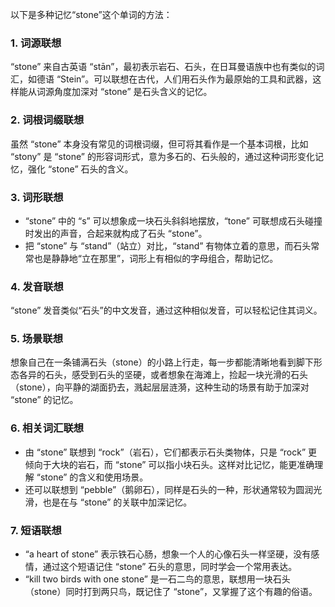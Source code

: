 以下是多种记忆“stone”这个单词的方法：

### 1. 词源联想
 “stone” 来自古英语 “stān”，最初表示岩石、石头，在日耳曼语族中也有类似的词汇，如德语 “Stein”。可以联想在古代，人们用石头作为最原始的工具和武器，这样能从词源角度加深对 “stone” 是石头含义的记忆。

### 2. 词根词缀联想 
虽然 “stone” 本身没有常见的词根词缀，但可将其看作是一个基本词根，比如 “stony” 是 “stone” 的形容词形式，意为多石的、石头般的，通过这种词形变化记忆，强化 “stone” 石头的含义。

### 3. 词形联想
 - “stone” 中的 “s” 可以想象成一块石头斜斜地摆放，“tone” 可联想成石头碰撞时发出的声音，合起来就构成了石头 “stone”。
 - 把 “stone” 与 “stand”（站立）对比，“stand” 有物体立着的意思，而石头常常也是静静地“立在那里”，词形上有相似的字母组合，帮助记忆。

### 4. 发音联想
 “stone” 发音类似“石头”的中文发音，通过这种相似发音，可以轻松记住其词义。

### 5. 场景联想
想象自己在一条铺满石头（stone）的小路上行走，每一步都能清晰地看到脚下形态各异的石头，感受到石头的坚硬，或者想象在海滩上，捡起一块光滑的石头（stone），向平静的湖面扔去，溅起层层涟漪，这种生动的场景有助于加深对 “stone” 的记忆。

### 6. 相关词汇联想
 - 由 “stone” 联想到 “rock”（岩石），它们都表示石头类物体，只是 “rock” 更倾向于大块的岩石，而 “stone” 可以指小块石头。这样对比记忆，能更准确理解 “stone” 的含义和使用场景。
 - 还可以联想到 “pebble”（鹅卵石），同样是石头的一种，形状通常较为圆润光滑，也是在与 “stone” 的关联中加深记忆。

### 7. 短语联想
 - “a heart of stone” 表示铁石心肠，想象一个人的心像石头一样坚硬，没有感情，通过这个短语记住 “stone” 石头的意思，同时学会一个常用表达。
 - “kill two birds with one stone” 是一石二鸟的意思，联想用一块石头（stone）同时打到两只鸟，既记住了 “stone”，又掌握了这个有趣的俗语。 